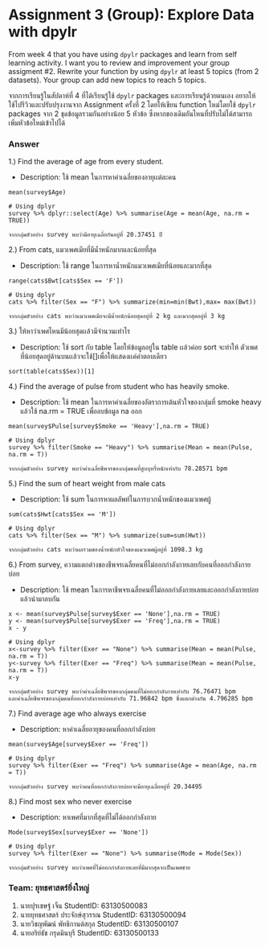 # Assignment 3 (Group): Explore Data with dpylr

From week 4 that you have using `dpylr` packages and learn from self learning activity. I want you to review and improvement your group assigment #2. Rewrite your function by using `dpylr` at least 5 topics (from 2 datasets). Your group can add new topics to reach 5 topics.

จากการเรียนรู้ในสัปดาห์ที่ 4 ที่ได้เรียนรู้ใช้ `dpylr` packages และการเรียนรู้ด้วยตนเอง อยากให้ใช้ไปรีวิวและปรับปรุงงานจาก Assignment ครั้งที่ 2 โดยให้เขียน function ใหม่โดยใช้ `dpylr` packages จาก 2 ชุดข้อมูลรวมกันอย่างน้อย 5 หัวข้อ ซึ่งหากของเดิมอันไหนที่ปรับไม่ได้สามารถเพิ่มหัวข้อใหม่เข้าไปได้

### Answer

1.) Find the average of age from every student.
- Description: ใช้ mean ในการหาค่าเฉลี่ยของอายุเเต่ละคน
```{R}
mean(survey$Age)

# Using dplyr
survey %>% dplyr::select(Age) %>% summarise(Age = mean(Age, na.rm = TRUE))  

จากกลุ่มตัวอย่าง survey พบว่ามีอายุเฉลี่ยกันอยู่ที่ 20.37451 ปี
```
2.) From cats, แมวเพศเมียที่มีน้ำหนักมากและน้อยที่สุด
- Description: ใช้ range ในการหาน้ำหนักแมวเพศเมียที่น้อยและมากที่สุด

```{R}
range(cats$Bwt[cats$Sex == 'F'])

# Using dplyr
cats %>% filter(Sex == "F") %>% summarize(min=min(Bwt),max= max(Bwt))

จากกลุ่มตัวอย่าง cats พบว่าแมวเพศเมียจะมีน้ำหนักน้อยสุดอยู่ที่ 2 kg และมากสุดอยู่ที่ 3 kg
```

3.) ให้หาว่าเพศไหนมีน้อยสุดเเล้วมีจำนวนเท่าไร
- Description: ใช้ sort กับ table โดยให้ข้อมูลอยู่ใน table เเล้วค่อย sort จะทำให้ ตัวเพศที่น้อยสุดอยู่ด้านบนเเล้วจะใช้[]เพื่อให้เเสดงเเค่คำตอบเดียว
```{R}
sort(table(cats$Sex))[1]
```

4.) Find the average of pulse from student who has heavily smoke.
- Description: ใช้ mean ในการหาค่าเฉลี่ยของอัตราการเต้นหัวใจของกลุ่มที่ smoke heavy แล้วใช้ na.rm = TRUE เพื่อลบข้อมูล na ออก
```{R}
mean(survey$Pulse[survey$Smoke == 'Heavy'],na.rm = TRUE)

# Using dplyr
survey %>% filter(Smoke == "Heavy") %>% summarise(Mean = mean(Pulse, na.rm = T))

จากกลุ่มตัวอย่าง survey พบว่าค่าเฉลี่ยชีพจรของกลุ่มคนที่สูบบุหรี่หนักเท่ากับ 78.28571 bpm
```

5.) Find the sum of heart weight from male cats
- Description: ใช้ sum ในการหาผลลัพท์ในการบวกน้ำหนักของแมวเพศผู้
```{R}
sum(cats$Hwt[cats$Sex == 'M'])

# Using dplyr
cats %>% filter(Sex == "M") %>% summarize(sum=sum(Hwt))

จากกลุ่มตัวอย่าง cats พบว่าผลรวมของน้ำหนักหัวใจของแมวเพศผู้อยู่ที่ 1098.3 kg
```

6.) From survey, ความแตกต่างของชีพจรเฉลี่ยคนที่ไม่ออกกำลังกายเลยกับคนที่ออกกำลังกายบ่อย
- Description: ใช้ mean ในการหาชีพจรเฉลี่ยคนที่ไม่ออกกำลังกายเลยและออกกำลังกายบ่อย แล้วนำมาลบกัน

```{R}
x <- mean(survey$Pulse[survey$Exer == 'None'],na.rm = TRUE)
y <- mean(survey$Pulse[survey$Exer == 'Freq'],na.rm = TRUE)
x - y

# Using dplyr
x<-survey %>% filter(Exer == "None") %>% summarise(Mean = mean(Pulse, na.rm = T))
y<-survey %>% filter(Exer == "Freq") %>% summarise(Mean = mean(Pulse, na.rm = T))
x-y

จากกลุ่มตัวอย่าง survey พบว่าค่าเฉลี่ยชีพจรของกลุ่มคนที่ไม่ออกกำลังกายเท่ากับ 76.76471 bpm 
และค่าเฉลี่ยชีพจรของกลุ่มคนที่ออกกำลังกายบ่อยเท่ากับ 71.96842 bpm ซึ่งแตกต่างกัน 4.796285 bpm
```

7.) Find average age who always exercise
- Description: หาค่าเฉลี่ยอายุของคนที่ออกกำลังบ่อย
```{R}
mean(survey$Age[survey$Exer == 'Freq'])

# Using dplyr
survey %>% filter(Exer == "Freq") %>% summarise(Age = mean(Age, na.rm = T))

จากกลุ่มตัวอย่าง survey พบว่าคนที่ออกกำลังกายบ่อยจะมีอายุเฉลี่ยอยู่ที่ 20.34495
```

8.) Find most sex who never exercise
- Description: หาเพศที่มากที่สุดที่ไม่ได้ออกกำลังกาย
```{R}
Mode(survey$Sex[survey$Exer == 'None'])

# Using dplyr
survey %>% filter(Exer == "None") %>% summarise(Mode = Mode(Sex))

จากกลุ่มตัวอย่าง survey พบว่าเพศที่ไม่ออกกำลังกายเลยที่มีมากสุดจะเป็นเพศชาย
```

### Team: ยุทธศาสตร์ยิ่งใหญ่

1. นายปุรเชษฐ์ เจิ้น             StudentID: 63130500083
2. นายยุทธศาสตร์ ประจักษ์สุวรรณ  StudentID: 63130500094
3. นายวิชญพัฒน์ พัทธิกานต์สกุล   StudentID: 63130500107
4. นายอริย์ธัช กรุดมินบุรี         StudentID: 63130500133
